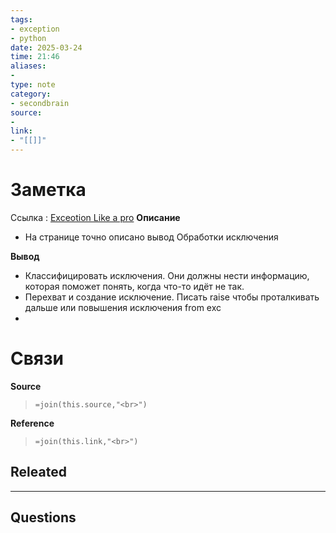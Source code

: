 ```yaml
---
tags: 
- exception
- python
date: 2025-03-24
time: 21:46
aliases: 
-
type: note
category: 
- secondbrain
source: 
-
link: 
- "[[]]"
---
```

# Заметка
Ссылка : [Exceotion Like a pro](https://guicommits.com/handling-exceptions-in-python-like-a-pro/)
**Описание**
- На странице точно описано вывод Обработки исключения

**Вывод**
-  Классифицировать исключения. Они должны нести информацию, которая поможет понять, когда что-то идёт не так.
- Перехват и создание исключение.
  Писать raise чтобы проталкивать дальше или повышения исключения from exc
- 

# Связи

**Source**
>`=join(this.source,"<br>")`

**Reference**
>`=join(this.link,"<br>")`


**Releated**
-

---

**Questions**
-